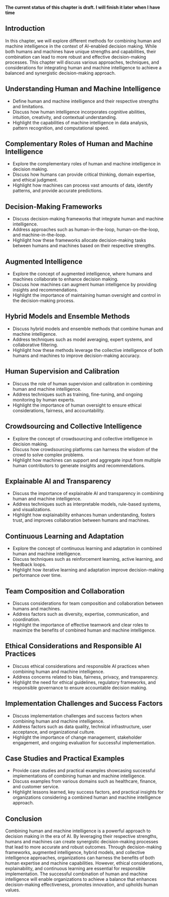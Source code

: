 **The current status of this chapter is draft. I will finish it later when I have time**

Introduction
------------

In this chapter, we will explore different methods for combining human and machine intelligence in the context of AI-enabled decision making. While both humans and machines have unique strengths and capabilities, their combination can lead to more robust and effective decision-making processes. This chapter will discuss various approaches, techniques, and considerations for integrating human and machine intelligence to achieve a balanced and synergistic decision-making approach.

Understanding Human and Machine Intelligence
--------------------------------------------

* Define human and machine intelligence and their respective strengths and limitations.
* Discuss how human intelligence incorporates cognitive abilities, intuition, creativity, and contextual understanding.
* Highlight the capabilities of machine intelligence in data analysis, pattern recognition, and computational speed.

Complementary Roles of Human and Machine Intelligence
-----------------------------------------------------

* Explore the complementary roles of human and machine intelligence in decision making.
* Discuss how humans can provide critical thinking, domain expertise, and ethical judgment.
* Highlight how machines can process vast amounts of data, identify patterns, and provide accurate predictions.

Decision-Making Frameworks
--------------------------

* Discuss decision-making frameworks that integrate human and machine intelligence.
* Address approaches such as human-in-the-loop, human-on-the-loop, and machine-in-the-loop.
* Highlight how these frameworks allocate decision-making tasks between humans and machines based on their respective strengths.

Augmented Intelligence
----------------------

* Explore the concept of augmented intelligence, where humans and machines collaborate to enhance decision making.
* Discuss how machines can augment human intelligence by providing insights and recommendations.
* Highlight the importance of maintaining human oversight and control in the decision-making process.

Hybrid Models and Ensemble Methods
----------------------------------

* Discuss hybrid models and ensemble methods that combine human and machine intelligence.
* Address techniques such as model averaging, expert systems, and collaborative filtering.
* Highlight how these methods leverage the collective intelligence of both humans and machines to improve decision-making accuracy.

Human Supervision and Calibration
---------------------------------

* Discuss the role of human supervision and calibration in combining human and machine intelligence.
* Address techniques such as training, fine-tuning, and ongoing monitoring by human experts.
* Highlight the importance of human oversight to ensure ethical considerations, fairness, and accountability.

Crowdsourcing and Collective Intelligence
-----------------------------------------

* Explore the concept of crowdsourcing and collective intelligence in decision making.
* Discuss how crowdsourcing platforms can harness the wisdom of the crowd to solve complex problems.
* Highlight how machines can support and aggregate input from multiple human contributors to generate insights and recommendations.

Explainable AI and Transparency
-------------------------------

* Discuss the importance of explainable AI and transparency in combining human and machine intelligence.
* Address techniques such as interpretable models, rule-based systems, and visualizations.
* Highlight how explainability enhances human understanding, fosters trust, and improves collaboration between humans and machines.

Continuous Learning and Adaptation
----------------------------------

* Explore the concept of continuous learning and adaptation in combined human and machine intelligence.
* Discuss techniques such as reinforcement learning, active learning, and feedback loops.
* Highlight how iterative learning and adaptation improve decision-making performance over time.

Team Composition and Collaboration
----------------------------------

* Discuss considerations for team composition and collaboration between humans and machines.
* Address factors such as diversity, expertise, communication, and coordination.
* Highlight the importance of effective teamwork and clear roles to maximize the benefits of combined human and machine intelligence.

Ethical Considerations and Responsible AI Practices
---------------------------------------------------

* Discuss ethical considerations and responsible AI practices when combining human and machine intelligence.
* Address concerns related to bias, fairness, privacy, and transparency.
* Highlight the need for ethical guidelines, regulatory frameworks, and responsible governance to ensure accountable decision making.

Implementation Challenges and Success Factors
---------------------------------------------

* Discuss implementation challenges and success factors when combining human and machine intelligence.
* Address factors such as data quality, technical infrastructure, user acceptance, and organizational culture.
* Highlight the importance of change management, stakeholder engagement, and ongoing evaluation for successful implementation.

Case Studies and Practical Examples
-----------------------------------

* Provide case studies and practical examples showcasing successful implementations of combining human and machine intelligence.
* Discuss examples from various domains such as healthcare, finance, and customer service.
* Highlight lessons learned, key success factors, and practical insights for organizations considering a combined human and machine intelligence approach.

Conclusion
----------

Combining human and machine intelligence is a powerful approach to decision making in the era of AI. By leveraging their respective strengths, humans and machines can create synergistic decision-making processes that lead to more accurate and robust outcomes. Through decision-making frameworks, augmented intelligence, hybrid models, and collective intelligence approaches, organizations can harness the benefits of both human expertise and machine capabilities. However, ethical considerations, explainability, and continuous learning are essential for responsible implementation. The successful combination of human and machine intelligence will enable organizations to achieve a balance that enhances decision-making effectiveness, promotes innovation, and upholds human values.
